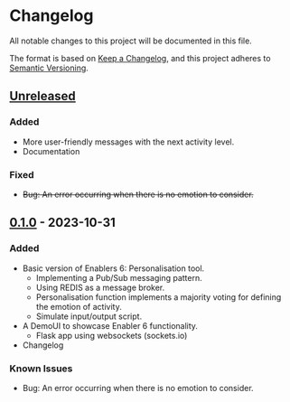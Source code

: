 # Changelog
All notable changes to this project will be documented in this file.

The format is based on [Keep a Changelog](https://keepachangelog.com/en/1.0.0/),
and this project adheres to [Semantic Versioning](https://semver.org/spec/v2.0.0.html).

## [Unreleased]
### Added 
- More user-friendly messages with the next activity level. 
- Documentation

### Fixed 
- ~~Bug: An error occurring when there is no emotion to consider.~~

## [0.1.0] - 2023-10-31
### Added
- Basic version of Enablers 6: Personalisation tool. 
  - Implementing a Pub/Sub messaging pattern. 
  - Using REDIS as a message broker. 
  - Personalisation function implements a majority voting for defining the emotion of activity.
  - Simulate input/output script.
- A DemoUI to showcase Enabler 6 functionality.
  - Flask app using websockets (sockets.io)
- Changelog

### Known Issues
- Bug: An error occurring when there is no emotion to consider.

<!-- 
Example of Categories to use in each release

### Added
- Just an example of how to use changelog.

### Changed
- Just an example of how to use changelog.

### Fixed
- Just an example of how to use changelog.

### Removed
- Just an example of how to use changelog.

### Deprecated
- Just an example of how to use changelog. -->


[unreleased]: https://github.com/um-xr2learn-enablers/XR2Learn-Training/compare/v0.1.0...master
[0.1.0]: https://github.com/um-xr2learn-enablers/XR2Learn-Training/releases/tag/v0.1.0